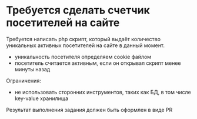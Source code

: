 # Требуется сделать счетчик посетителей на сайте

Требуется написать php скрипт, который выдаёт количество уникальных активных
посетителей на сайте в данный момент.

- уникальность посетителя определяем cookie файлом
- посетитель считается активным, если он открывал скрипт менее минуты назад

Ограничения:

- не использовать сторонних инструментов, таких как БД, в том числе key-value хранилища

Результат выполнения задания должен быть оформлен в виде PR

